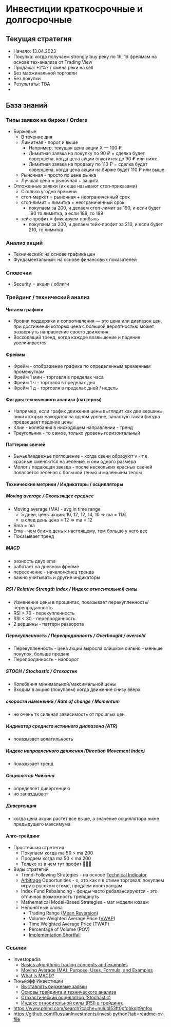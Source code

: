 # Инвестиции краткосрочные и долгосрочные

## Текущая стратегия

- Начало: 13.04.2023
- Покупка: когда получаем strongly buy реку по 1h, 1d фреймам на основе тех-анализа от Trading View
- Продажа: +2%? / смена реки на sell
- Без маржинальной торговли
- Без докупки
- Результаты: TBA
- 

## База знаний

### Типы заявок на бирже / Orders

- Биржевые
    - В течение дня
    - Лимитная - порог и выше
        - Например, текущая цена акции Х — 100 ₽.
        - Лимитная заявка на покупку по 90 ₽ = сделка будет совершена, когда цена акции опустится до 90 ₽ или ниже.
        - Лимитная заявка на продажу по 110 ₽ = сделка будет совершена, когда цена акции на бирже будет 110 ₽ или выше.
    - Рыночная - просто по цене рынка
    - Лучшая цена = рыночная + защита
- Отложенные заявки (их еще называют стоп‑приказами)
    - Сколько угодно времени
    - стоп‑маркет = рыночная + неограниченный срок
    - стоп‑лимит = лимитка + неограниченный срок
        - покупаем за 200, и делаем стоп-лимит за 190, и если будет 190 то лимитка, а если 189, то 189
    - тейк‑профит = фиксируем прибыль
        - покупаем за 200, и делаем тейк-профит за 210, и если будет 210, то лимитка

### Анализ акций

- Технический: на основе графика цен
- Фундаментальный: на основе финансовых показателей

### Словечки

- Security = акции / облиги

### Трейдинг / технический анализ

#### Читаем графики

- Уровни поддержки и сопротивления — это цена или диапазон цен, при достижении которых цена с большой вероятностью может
  развернуть направление своего движения.
- Восходящий тренд, когда каждое возвышение и падение увеличивается

#### Фреймы

- Фрейм - отображение графика по определенным временным промежуткам
- Фрейм 1 мин - торговля в пределах часа
- Фрейм 1 ч - торговля в пределах дня
- Фрейм 1 д - торговля в пределах дней / недель

#### Фигуры технического анализа (паттерны)

- Например, если график движения цены выглядит как две вершины, пики которых находятся на одном уровне, зачастую такая
  фигура предвещает падение цены
- Клин - колебания в нисходящем направлении - тренд
- Треугольник - то самое, только уровень горизонтальный

#### Паттерны свечей

- Бычье/медвежье поглощение - когда свечи образуют v - т.е. красные сменяются на зелёные, и они одного размера
- Молот / падающая звезда - после нескольких красных свечей появляется зелёная с большой тенью и маленьким телом

#### Технические метрики / Индикаторы / осцилляторы

##### Moving average / Скользящее среднее

- Moving average (MA) - avg in time range
    - 5 дней, цены акции: 10, 12, 12, 14, 10 => ma = 11.6
    - в след день цена = 12 => ma = 12
- Sma = ma
- Ema - чем ближе день к настоящему, тем больше у него вес
- Показывает тренд

##### MACD

- разность двух ema
- работает на дневном фрейме
- пересечение - начало/конец тренда
- важно учитывать и другие индикаторы

##### RSI / Relative Strength Index / Индекс относительной силы

- Изменение цены в процентах, показывает перекупленность/перепроданность
- RSI > 70 - перекупленность
- RSI < 30 - перепроданность
- 2 вершины - паттерн разворота

##### Перекупленность / Перепроданность / Overbought / oversold

- Перекупленность - цена акции выросла слишком сильно - меньше покупок, больше продаж
- Перепроданность - наоборот

##### STOCH / Stochastic / Стохастик

- Колебания минимальной/максимальной цены
- Входим в акцию (покупаем) когда движение снизу вверх

##### скорости изменений / Rate of change / Momentum

- не очень тк сильная зависимость от прошлых цен

##### Индикатор среднего истинного диапазона (ATR)

- показывает волатильность

##### Индекс направленного движения (Direction Movement Index)

- показывает тренд

##### Осциллятор Чайкина

- определяет дивергенцию
- но запаздывает

##### Дивергенция

- когда цена акции растет все выше, а значение осциллятора ниже предыдущего максимума

#### Алго-трейдинг

- Простейшая стретегия
    - Покупаем когда ma 50 > ma 200
    - Продаем когда ma 50 < ma 200
    - Только хз в чем тут профит 🤔🤔🤔
- Виды стратегий
    - Trend-Following Strategies - на
      основе [Technical Indicator](https://www.investopedia.com/terms/t/technicalindicator.asp)
    - [Arbitrage](https://www.investopedia.com/terms/a/arbitrage.asp) Opportunities - о, это как я в стиме торговал:
      покупаем игру в русском стиме, продаем иностранцам
    - Index Fund Rebalancing - фонды часто ребалансируются - это отличная возможность трейдануть
    - Mathematical Model-Based Strategies - мат модели юзаем
    - Непонятные слова
        - Trading Range ([Mean Reversion](https://www.investopedia.com/terms/m/meanreversion.asp))
        - Volume-Weighted Average Price ([VWAP](https://www.investopedia.com/terms/v/vwap.asp))
        - Time Weighted Average Price (TWAP)
        - Percentage of Volume (POV)
        - [Implementation Shortfall](https://www.investopedia.com/terms/i/implementation-shortfall.asp)

### Ссылки

- Investopedia
    - [Basics algorithmic trading concepts and examples](https://www.investopedia.com/articles/active-trading/101014/basics-algorithmic-trading-concepts-and-examples.asp)
    - [Moving Average (MA): Purpose, Uses, Formula, and Examples](https://www.investopedia.com/terms/m/movingaverage.asp)
    - [What Is MACD?](https://www.investopedia.com/terms/m/macd.asp)
- Тинькофф Инвестиции
    - [Выставлять биржевые заявки](https://www.tinkoff.ru/invest/help/brokerage/account/trade-on-bs/bids/)
    - [Основы трейдинга и технического анализа](https://www.tinkoff.ru/invest/help/educate/trading/about/basics/)
    - [Стохастический осциллятор (Stochastic)](https://www.tinkoff.ru/invest/help/educate/trading/about/stochastic/)
    - [Индекс относительной силы (RSI) в трейдинге](https://www.tinkoff.ru/invest/help/educate/trading/about/rsi/)
- https://www.phind.com/search?cache=nulubl53ft0pfobkqjt9mfox
- https://github.com/RussianInvestments/invest-python?tab=readme-ov-file
